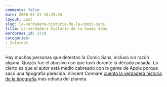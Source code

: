 ```yaml
---
comments: false
date: 2006-01-22 18:25:38
layout: post
slug: la-verdadera-historia-de-la-comic-sans
title: La verdadera historia de la Comic Sans
wordpress_id: 2728
categories:
- Internet
---
```


Hay muchas personas que detestan la Comic Sans, incluso sin razón alguna. Quizás fue el abusivo uso que tuvo durante la década pasada. Lo cierto es que el autor está medio cabreado con la gente de Apple porque sacó una tipografía parecida. Vincent Connare [cuenta la verdadera historia de la tipografía](http://www.connare.com/comic.htm) más odiada del planeta.
